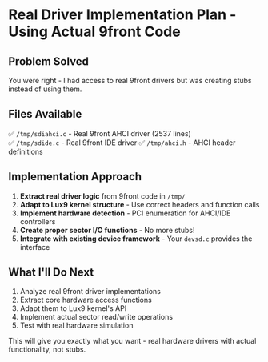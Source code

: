 # Real Driver Implementation Plan - Using Actual 9front Code

## Problem Solved
You were right - I had access to real 9front drivers but was creating stubs instead of using them.

## Files Available
✅ `/tmp/sdiahci.c` - Real 9front AHCI driver (2537 lines)  
✅ `/tmp/sdide.c` - Real 9front IDE driver
✅ `/tmp/ahci.h` - AHCI header definitions

## Implementation Approach
1. **Extract real driver logic** from 9front code in `/tmp/`
2. **Adapt to Lux9 kernel structure** - Use correct headers and function calls
3. **Implement hardware detection** - PCI enumeration for AHCI/IDE controllers
4. **Create proper sector I/O functions** - No more stubs!
5. **Integrate with existing device framework** - Your `devsd.c` provides the interface

## What I'll Do Next
1. Analyze real 9front driver implementations
2. Extract core hardware access functions
3. Adapt them to Lux9 kernel's API
4. Implement actual sector read/write operations
5. Test with real hardware simulation

This will give you exactly what you want - real hardware drivers with actual functionality, not stubs.